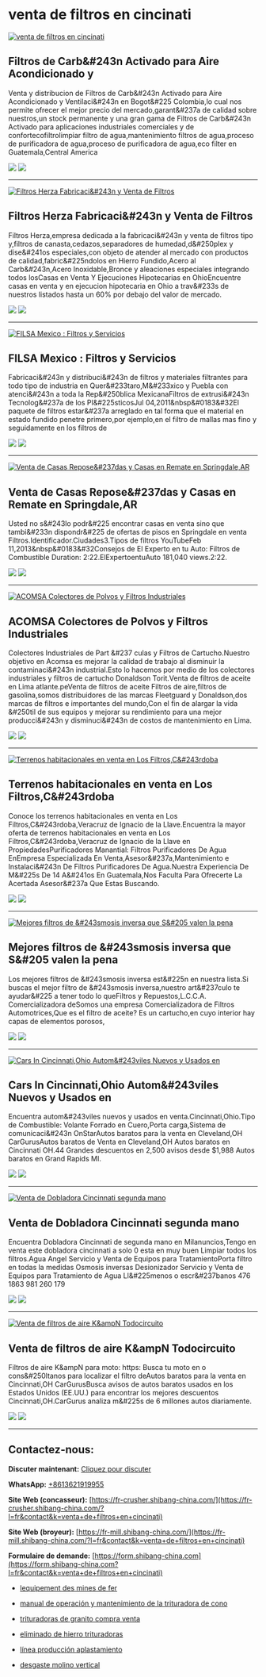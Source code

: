 # venta de filtros en cincinati

<a href="https://swt.shibang-china.com/?l=fr&img&k=venta+de+filtros+en+cincinati" target="_blank">![venta de filtros en cincinati](http://static.shibang-china.com/all-800x300/848.jpg)</a>

## Filtros de Carb&#243n Activado para Aire Acondicionado y
Venta y distribucion de Filtros de Carb&#243n Activado para Aire Acondicionado y Ventilaci&#243n en Bogot&#225 Colombia,lo cual nos permite ofrecer el mejor precio del mercado,garant&#237a de calidad sobre nuestros,un stock permanente y una gran gama de Filtros de Carb&#243n Activado para aplicaciones industriales comerciales y de confortecofiltrolimpiar filtro de agua,mantenimiento filtros de agua,proceso de purificadora de agua,proceso de purificadora de agua,eco filter en Guatemala,Central America


<a href="https://whatsapp.shibangsoft.com/WhatsApp.php" target="_blank" title="WhatsApp">![](http://static.shibang-china.com/icon/whatsapp.png)</a> <a href="https://swt.shibang-china.com/?l=fr&icon&k=venta+de+filtros+en+cincinati" target="_blank">![](http://static.shibang-china.com/icon/chat-fr.png)</a>

---

<a href="https://swt.shibang-china.com/?l=fr&img&k=venta+de+filtros+en+cincinati" target="_blank">![Filtros Herza Fabricaci&#243n y Venta de Filtros](http://static.shibang-china.com/all-800x300/364.jpg)</a>

## Filtros Herza Fabricaci&#243n y Venta de Filtros
Filtros Herza,empresa dedicada a la fabricaci&#243n y venta de filtros tipo y,filtros de canasta,cedazos,separadores de humedad,d&#250plex y dise&#241os especiales,con objeto de atender al mercado con productos de calidad,fabric&#225ndolos en Hierro Fundido,Acero al Carb&#243n,Acero Inoxidable,Bronce y aleaciones especiales integrando todos losCasas en Venta Y Ejecuciones Hipotecarias en OhioEncuentre casas en venta y en ejecucion hipotecaria en Ohio a trav&#233s de nuestros listados hasta un 60% por debajo del valor de mercado.


<a href="https://whatsapp.shibangsoft.com/WhatsApp.php" target="_blank" title="WhatsApp">![](http://static.shibang-china.com/icon/whatsapp.png)</a> <a href="https://swt.shibang-china.com/?l=fr&icon&k=venta+de+filtros+en+cincinati" target="_blank">![](http://static.shibang-china.com/icon/chat-fr.png)</a>

---

<a href="https://swt.shibang-china.com/?l=fr&img&k=venta+de+filtros+en+cincinati" target="_blank">![FILSA Mexico : Filtros y Servicios](http://static.shibang-china.com/all-800x300/6.jpg)</a>

## FILSA Mexico : Filtros y Servicios
Fabricaci&#243n y distribuci&#243n de filtros y materiales filtrantes para todo tipo de industria en Quer&#233taro,M&#233xico y Puebla con atenci&#243n a toda la Rep&#250blica MexicanaFiltros de extrusi&#243n Tecnolog&#237a de los Pl&#225sticosJul 04,2011&nbsp&#0183&#32El paquete de filtros estar&#237a arreglado en tal forma que el material en estado fundido penetre primero,por ejemplo,en el filtro de mallas mas fino y seguidamente en los filtros de


<a href="https://whatsapp.shibangsoft.com/WhatsApp.php" target="_blank" title="WhatsApp">![](http://static.shibang-china.com/icon/whatsapp.png)</a> <a href="https://swt.shibang-china.com/?l=fr&icon&k=venta+de+filtros+en+cincinati" target="_blank">![](http://static.shibang-china.com/icon/chat-fr.png)</a>

---

<a href="https://swt.shibang-china.com/?l=fr&img&k=venta+de+filtros+en+cincinati" target="_blank">![Venta de Casas Repose&#237das y Casas en Remate en Springdale,AR](http://static.shibang-china.com/all-800x300/871.jpg)</a>

## Venta de Casas Repose&#237das y Casas en Remate en Springdale,AR
Usted no s&#243lo podr&#225 encontrar casas en venta sino que tambi&#233n dispondr&#225 de ofertas de pisos en Springdale en venta Filtros.Identificador.Ciudades3.Tipos de filtros YouTubeFeb 11,2013&nbsp&#0183&#32Consejos de El Experto en tu Auto: Filtros de Combustible Duration: 2:22.ElExpertoentuAuto 181,040 views.2:22.


<a href="https://whatsapp.shibangsoft.com/WhatsApp.php" target="_blank" title="WhatsApp">![](http://static.shibang-china.com/icon/whatsapp.png)</a> <a href="https://swt.shibang-china.com/?l=fr&icon&k=venta+de+filtros+en+cincinati" target="_blank">![](http://static.shibang-china.com/icon/chat-fr.png)</a>

---

<a href="https://swt.shibang-china.com/?l=fr&img&k=venta+de+filtros+en+cincinati" target="_blank">![ACOMSA Colectores de Polvos y Filtros Industriales](http://static.shibang-china.com/all-800x300/1258.jpg)</a>

## ACOMSA Colectores de Polvos y Filtros Industriales
Colectores Industriales de Part &#237 culas y Filtros de Cartucho.Nuestro objetivo en Acomsa es mejorar la calidad de trabajo al disminuir la contaminaci&#243n industrial.Esto lo hacemos por medio de los colectores industriales y filtros de cartucho Donaldson Torit.Venta de filtros de aceite en Lima atlante.peVenta de filtros de aceite Filtros de aire,filtros de gasolina,somos distribuidores de las marcas Fleetguard y Donaldson,dos marcas de filtros e importantes del mundo,Con el fin de alargar la vida &#250til de sus equipos y mejorar su rendimiento para una mejor producci&#243n y disminuci&#243n de costos de mantenimiento en Lima.


<a href="https://whatsapp.shibangsoft.com/WhatsApp.php" target="_blank" title="WhatsApp">![](http://static.shibang-china.com/icon/whatsapp.png)</a> <a href="https://swt.shibang-china.com/?l=fr&icon&k=venta+de+filtros+en+cincinati" target="_blank">![](http://static.shibang-china.com/icon/chat-fr.png)</a>

---

<a href="https://swt.shibang-china.com/?l=fr&img&k=venta+de+filtros+en+cincinati" target="_blank">![Terrenos habitacionales en venta en Los Filtros,C&#243rdoba](http://static.shibang-china.com/all-800x300/1211.jpg)</a>

## Terrenos habitacionales en venta en Los Filtros,C&#243rdoba
Conoce los terrenos habitacionales en venta en Los Filtros,C&#243rdoba,Veracruz de Ignacio de la Llave.Encuentra la mayor oferta de terrenos habitacionales en venta en Los Filtros,C&#243rdoba,Veracruz de Ignacio de la Llave en PropiedadesPurificadores Manantial: Filtros Purificadores De Agua EnEmpresa Especializada En Venta,Asesor&#237a,Mantenimiento e Instalaci&#243n De Filtros Purificadores De Agua.Nuestra Experiencia De M&#225s De 14 A&#241os En Guatemala,Nos Faculta Para Ofrecerte La Acertada Asesor&#237a Que Estas Buscando.


<a href="https://whatsapp.shibangsoft.com/WhatsApp.php" target="_blank" title="WhatsApp">![](http://static.shibang-china.com/icon/whatsapp.png)</a> <a href="https://swt.shibang-china.com/?l=fr&icon&k=venta+de+filtros+en+cincinati" target="_blank">![](http://static.shibang-china.com/icon/chat-fr.png)</a>

---

<a href="https://swt.shibang-china.com/?l=fr&img&k=venta+de+filtros+en+cincinati" target="_blank">![Mejores filtros de &#243smosis inversa que S&#205 valen la pena](http://static.shibang-china.com/all-800x300/237.jpg)</a>

## Mejores filtros de &#243smosis inversa que S&#205 valen la pena
Los mejores filtros de &#243smosis inversa est&#225n en nuestra lista.Si buscas el mejor filtro de &#243smosis inversa,nuestro art&#237culo te ayudar&#225 a tener todo lo queFiltros y Repuestos,L.C.C.A. Comercializadora deSomos una empresa Comercializadora de Filtros Automotrices,Que es el filtro de aceite? Es un cartucho,en cuyo interior hay capas de elementos porosos,


<a href="https://whatsapp.shibangsoft.com/WhatsApp.php" target="_blank" title="WhatsApp">![](http://static.shibang-china.com/icon/whatsapp.png)</a> <a href="https://swt.shibang-china.com/?l=fr&icon&k=venta+de+filtros+en+cincinati" target="_blank">![](http://static.shibang-china.com/icon/chat-fr.png)</a>

---

<a href="https://swt.shibang-china.com/?l=fr&img&k=venta+de+filtros+en+cincinati" target="_blank">![Cars In Cincinnati,Ohio Autom&#243viles Nuevos y Usados en](http://static.shibang-china.com/all-800x300/1332.jpg)</a>

## Cars In Cincinnati,Ohio Autom&#243viles Nuevos y Usados en
Encuentra autom&#243viles nuevos y usados en venta.Cincinnati,Ohio.Tipo de Combustible: Volante Forrado en Cuero,Porta carga,Sistema de comunicaci&#243n OnStarAutos baratos para la venta en Cleveland,OH CarGurusAutos baratos de Venta en Cleveland,OH Autos baratos en Cincinnati OH.44 Grandes descuentos en 2,500 avisos desde $1,988 Autos baratos en Grand Rapids MI.


<a href="https://whatsapp.shibangsoft.com/WhatsApp.php" target="_blank" title="WhatsApp">![](http://static.shibang-china.com/icon/whatsapp.png)</a> <a href="https://swt.shibang-china.com/?l=fr&icon&k=venta+de+filtros+en+cincinati" target="_blank">![](http://static.shibang-china.com/icon/chat-fr.png)</a>

---

<a href="https://swt.shibang-china.com/?l=fr&img&k=venta+de+filtros+en+cincinati" target="_blank">![Venta de Dobladora Cincinnati segunda mano](http://static.shibang-china.com/all-800x300/31.jpg)</a>

## Venta de Dobladora Cincinnati segunda mano
Encuentra Dobladora Cincinnati de segunda mano en Milanuncios,Tengo en venta este dobladora cincinnati a solo 0 esta en muy buen Limpiar todos los filtros.Agua Angel Servicio y Venta de Equipos para TratamientoPorta filtro en todas la medidas Osmosis inversas Desionizador Servicio y Venta de Equipos para Tratamiento de Agua Ll&#225menos o escr&#237banos 476 1863 981 260 179


<a href="https://whatsapp.shibangsoft.com/WhatsApp.php" target="_blank" title="WhatsApp">![](http://static.shibang-china.com/icon/whatsapp.png)</a> <a href="https://swt.shibang-china.com/?l=fr&icon&k=venta+de+filtros+en+cincinati" target="_blank">![](http://static.shibang-china.com/icon/chat-fr.png)</a>

---

<a href="https://swt.shibang-china.com/?l=fr&img&k=venta+de+filtros+en+cincinati" target="_blank">![Venta de filtros de aire K&ampN Todocircuito](http://static.shibang-china.com/all-800x300/1021.jpg)</a>

## Venta de filtros de aire K&ampN Todocircuito
Filtros de aire K&ampN para moto: https: Busca tu moto en o cons&#250ltanos para localizar el filtro deAutos baratos para la venta en Cincinnati,OH CarGurusBusca avisos de autos baratos usados en los Estados Unidos (EE.UU.) para encontrar los mejores descuentos Cincinnati,OH.CarGurus analiza m&#225s de 6 millones autos diariamente.


<a href="https://whatsapp.shibangsoft.com/WhatsApp.php" target="_blank" title="WhatsApp">![](http://static.shibang-china.com/icon/whatsapp.png)</a> <a href="https://swt.shibang-china.com/?l=fr&icon&k=venta+de+filtros+en+cincinati" target="_blank">![](http://static.shibang-china.com/icon/chat-fr.png)</a>

---
## Contactez-nous:

**Discuter maintenant:** [Cliquez pour discuter](https://swt.shibang-china.com?l=fr&contact&k=venta+de+filtros+en+cincinati)

**WhatsApp:**  [+8613621919955](https://whatsapp.shibangsoft.com/WhatsApp.php)

**Site Web (concasseur):** [https://fr-crusher.shibang-china.com/](https://fr-crusher.shibang-china.com/?l=fr&contact&k=venta+de+filtros+en+cincinati)

**Site Web (broyeur):** [https://fr-mill.shibang-china.com/](https://fr-mill.shibang-china.com/?l=fr&contact&k=venta+de+filtros+en+cincinati)

**Formulaire de demande:** [https://form.shibang-china.com](https://form.shibang-china.com?l=fr&contact&k=venta+de+filtros+en+cincinati)

* [lequipement des mines de fer](../65/lequipement%20des%20mines%20de%20fer.md)

* [manual de operación y mantenimiento de la trituradora de cono](../62/manual%20de%20operaci%C3%B3n%20y%20mantenimiento%20de%20la%20trituradora%20de%20cono.md)

* [trituradoras de granito compra venta](../64/trituradoras%20de%20granito%20compra%20venta.md)

* [eliminado de hierro trituradoras](../64/eliminado%20de%20hierro%20trituradoras.md)

* [línea producción aplastamiento](../63/l%C3%ADnea%20producci%C3%B3n%20aplastamiento.md)

* [desgaste molino vertical](../62/desgaste%20molino%20vertical.md)